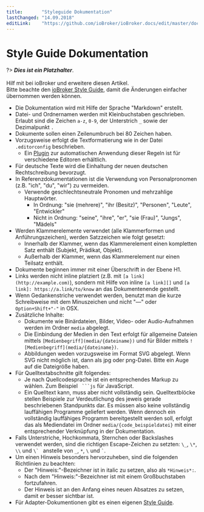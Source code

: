 ```yaml
---
title:       "Styleguide Dokumentation"
lastChanged: "14.09.2018"
editLink:    "https://github.com/ioBroker/ioBroker.docs/edit/master/docs/community/styleguidedoc.md"
---
```


# Style Guide Dokumentation

?> ***Dies ist ein Platzhalter***.
   <br><br>
   Hilf mit bei ioBroker und erweitere diesen Artikel.  
   Bitte beachte den [ioBroker Style Guide](community/styleguidedoc),
   damit die Änderungen einfacher übernommen werden können.


* Die Dokumentation wird mit Hilfe der Sprache "Markdown" erstellt.
* Datei- und Ordnernamen werden mit Kleinbuchstaben geschrieben.
  Erlaubt sind die Zeichen `a-z`, `0-9`, der Unterstrich `_` sowie der
  Dezimalpunkt `.`
* Dokumente sollen einen Zeilenumbruch bei 80 Zeichen haben.
* Vorzugsweise erfolgt die Textformatierung wie in der Datei `.editorconfig`
  beschrieben.
  * Ein [Plugin][] zur automatischen Anwendung dieser Regeln ist für
    verschiedene Editoren erhältlich.
* Für deutsche Texte wird die Einhaltung der neuen deutschen Rechtschreibung
  bevorzugt.
* In Referenzdokumentationen ist die Verwendung von Personalpronomen (z.B.
  "ich", "du", "wir") zu vermeiden.
  * Verwende geschlechtsneutrale Pronomen und mehrzahlige Hauptwörter.
    * In Ordnung: "sie (mehrere)", "ihr (Besitz)", "Personen",
      "Leute", "Entwickler"
    * Nicht in Ordnung: "seine", "ihre", "er", "sie (Frau)", "Jungs", "Mädels"
* Werden Klammerelemente verwendet (alle Klammerformen und
  Anführungszeichen), werden Satzzeichen wie folgt gesetzt:
  * Innerhalb der Klammer, wenn das Klammerelement einen kompletten
    Satz enthält (Subjekt, Prädikat, Objekt).
  * Außerhalb der Klammer, wenn das Klammerelement nur einen Teilsatz
    enthält.
* Dokumente beginnen immer mit einer Überschrift in der Ebene H1.
* Links werden nicht inline platziert (z.B. mit `[a link](http://example.com)`),
  sondern mit Hilfe von inline `[a link][]` und
  `[a link]: https://a.link/to/know` an das Dokumentenende gestellt.
* Wenn Gedankenstriche verwendet werden, benutzt man die kurze Schreibweise
  mit dem Minuszeichen und nicht "—" oder `Option+Shift+"-"` in OSX.
* Zusätzliche Inhalte:
  * Dokumente wie Binärdateien, Bilder, Video- oder Audio-Aufnahmen werden
    im Ordner `media` abgelegt.
  * Die Einbindung der Medien in den Text erfolgt für allgemeine Dateien
    mittels `[Medienbegriff](media/{dateiname})` und für Bilder mittels
    `![Medienbegriff](media/{dateiname})`.
  * Abbildungen weden vorzugsweise im Format SVG abgelegt. Wenn SVG
    nicht möglich ist, dann als jpg oder png-Datei. Bitte ein Auge auf die
    Dateigröße haben.
* Für Quelltextabschnitte gilt folgendes:
  * Je nach Quellcodesprache ist ein entsprechendes Markup zu wählen. Zum
    Beispiel ` ```js`  für JavaScript.
  * Ein Quelltext kann, muss aber nicht vollständig sein. Quelltextblöcke
    stellen Beispiele zur Verdeutlichung des jeweis gerade beschriebenen
    Standpunkts dar. Es müssen also keine vollständig lauffähigen Programme
    geliefert werden. Wenn dennoch ein vollständig lauffähiges Programm
    bereitgestellt werden soll, erfolgt das als Mediendatei im Ordner
    `media/{code_beispieldatei}` mit einer entsprechender Verknüpfung in
    der Dokumentation.
* Falls Unterstriche, Hochkommata, Sternchen oder Backslashes verwendet
  werden, sind die richtigen Escape-Zeichen zu setzten:
  `\_`, `\*`, `\\` und ``\` `` anstelle von `_`, `*`, `\` und `` ` ``.
* Um einen Hinweis besonders hervorzuheben, sind die folgenden Richtlinien
  zu beachten:
  * Der "Hinweis:"-Bezeichner ist in italic zu setzen, also als `*Hinweis*:`.
  * Nach dem "Hinweis:"-Bezeichner ist mit einem Großbuchstaben fortzufahren.
  * Der Hinweis ist an den Anfang eines neuen Absatzes zu setzen, damit er besser
    sichtbar ist.
* Für Adapter-Dokumentionen gibt es einen eigenen [Style Guide][].

[Plugin]: http://editorconfig.org/#download
[Style Guide]: dev/adapterdocstyleguide
